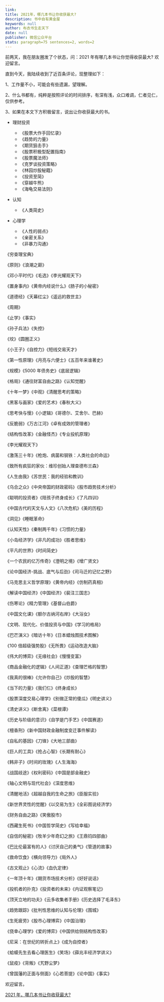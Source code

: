 ```yaml
---
link:
title: 2021年，哪几本书让你收获最大?
description: 书中自有黄金屋
keywords: null
author: 布衣书生走天下
date: null
publisher: 微信公众平台
stats: paragraph=75 sentences=2, words=2
---
```


前两天，我在朋友圈发了个状态，问：2021 年有哪几本书让你觉得收获最大? 欢迎留言。

直到今天，我陆续收到了近百条评论，现整理如下：

1、工作量不小，可能会有些遗漏，望理解。

2、什么书都有，纯粹是按照评论的时间排序，有深有浅，众口难调，仁者见仁，仅供参考。

3、如果在本文下方积极留言，说出让你收获最大的书。

- 理财投资

  - 《股票大作手回忆录》
  - 《趋势的力量》
  - 《期货狙击手》
  - 《股票积极型配置指南》
  - 《股票魔法师》
  - 《克罗谈投资策略》
  - 《林园炒股秘籍》
  - 《投资至简》
  - 《穿越牛熊》
  - 《海龟交易法则》

- 认知

  - 《人类简史》

- 心理学
  - 《人性的弱点》
  - 《亲密关系》
  - 《非暴力沟通》

《穷查理宝典》

《原则》《浪潮之巅》

《邓小平时代》《毛选》《李光耀观天下》

《置身事内》《黄帝内经说什么》《肠子的小秘密》

《道德经》《天幕红尘》《遥远的救世主》

《周期》

《止学》《事实》

《孙子兵法》《失控》

《坟》《圆圈正义》

《小王子》《自控力》《短线交易天才》

《第一性原理》《月亮与六便士》《五百年来谁著史》

《规模》《5000 年债务史》《底层逻辑》

《格局》《通往财富自由之路》《认知觉醒》

《十年一梦》《中观》《清醒思考的策略》

《黑客与画家》《爱的艺术》《春秋大义》

《思考快与慢》《小逻辑》《哥德尔、艾舍尔、巴赫》

《反脆弱》《万古江河》《卓有成效的管理者》

《结构性改革》《金融怪杰》《专业投机原理》

《李光耀观天下》

《激荡三十年》《枪炮、病菌和钢铁：人类社会的命运》

《致所有疯狂的家伙：维珍创始人理查德布兰森》

《人生由我》《苏世民：我的经验和教训》

《乌合之众》《中央帝国的财政密码》《股市趋势技术分析》

《聪明的投资者》《陪孩子终身成长》《了凡四训》

《中国古代的天文与人文》《八次危机》《美的历程》

《洞见》《睡眠革命》

《认知天性》《秦制两千年》《习惯的力量》

《小岛经济学》《非凡的成功》《胜者思维》

《平凡的世界》《时间简史》

《一个农民的亿万传奇》《澄明之境》《增广贤文》

《论中国经济-挑战、底气与后劲》《司马迁的记忆之野》

《马克思主义哲学原理》《黄帝内经》《仿制药真相》

《解读中国经济》《中国经济》《裴注三国志》

《伤寒论》《精力管理》《基督山伯爵》

《中国文化课》《额尔古纳河右岸》《大浴女》

《文明、现代化、价值投资与中国》《学习的格局》

《巴芒演义》《暗访十年》《日本蜡烛图技术图解》

《100 倍超级强势股》《无所畏》《运动改造大脑》

《伟大的博弈》《无缘社会》《慢慢变富》

《商品金融化的逻辑》《人间正道》《查理芒格的智慧》

《我真的很棒》《允许你自己》《炒股的智慧》

《当下的力量》《我们仨》《终身成长》

《股票深度交易心理学》《别做正常的傻瓜》《明史讲义》

《清史讲义》《断舍离》《菜根谭》

《历史与阶级的意识》《自学是门手艺》《中国赛道》

《檀香刑》《新中国财政金融制度变迁事件解读》

《自私的基因》《刀锋》《大地三部曲》

《巨人的工具》《抢占心智》《长期有耐心》

《韩非子》《时间的玫瑰》《人生海海》

《战国歧途》《权利密码》《中国是部金融史》

《轴心文明与现代社会》《深度思维》

《清醒地活》《超越自我的生命之旅》《臣服实验》

《新世界灵性的觉醒》《以交易为生》《全彩图说经济学》

《财务自由之路》《笑傲股市》

《西藏生死书》《中国哲学简史》《写给幸福》

《自信的秘密》《牧羊少年奇幻之旅》《王鼎钧四部曲》

《巴比伦最富有的人》《讨厌自己的勇气》《管道的故事》

《救命饮食》《横向领导力》《局外人》

《古文观止》《心流》《血仇定律》

《一年顶十年》《期货市场技术分析》《好好说话》

《投机者的扑克》《投资者的未来》《内证观察笔记》

《顶天立地的功夫》《云多收集者手册》《历史选择了毛泽东》

《趋势跟踪》《批判性思维的认知与伦理》《围城》

《生死疲劳》《股市心理博弈》《中国治理》

《侥幸心理学》《爱的博弈》《中国供给侧结构性改革》

《尼采：在世纪的转折点上》《成为自控者》

《蛤蟆先生去看心理医生》《笑场》《薛兆丰经济学讲义》

《鼠疫》《背叛》《艽野尘梦》

《曾国藩的正面与侧面》《心若菩提》《论中国》《事实》

欢迎留言。

[2021 年，哪几本书让你收获最大?](http://mp.weixin.qq.com/s?__biz=MzI1MzQ5NDk5Nw==&mid=2247484963&idx=1&sn=6b38b7624ca1ce860174150f69567a22&chksm=e9d2d599dea55c8f812ceba305938237b5740483fa33306d2bbe0dd1c8c4c51b3b1cc553e290#rd)
